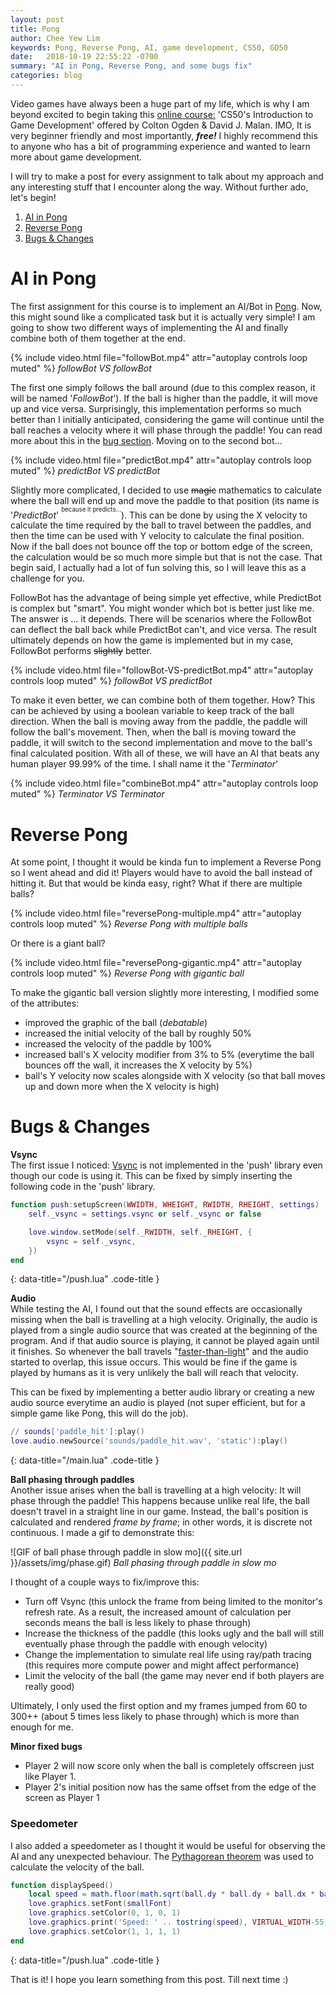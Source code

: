 ```yaml
---
layout: post
title: Pong
author: Chee Yew Lim
keywords: Pong, Reverse Pong, AI, game development, CS50, GD50 
date:   2018-10-19 22:55:22 -0700
summary: "AI in Pong, Reverse Pong, and some bugs fix"
categories: blog
---
```


Video games have always been a huge part of my life, which is why I am beyond excited to begin taking this [online course:][online-course] 'CS50's Introduction to Game Development' offered by Colton Ogden & David J. Malan. IMO, It is very beginner friendly and most importantly, ***free!*** I highly recommend this to anyone who has a bit of programming experience and wanted to learn more about game development. 

I will try to make a post for every assignment to talk about my approach and any interesting stuff that I encounter along the way. Without further ado, let's begin!

1. [AI in Pong](#ai-in-pong)
2. [Reverse Pong](#reverse-pong)
3. [Bugs & Changes](#bugs--changes)

# AI in Pong
The first assignment for this course is to implement an AI/Bot in [Pong][pong]. Now, this might sound like a complicated task but it is actually very simple! I am going to show two different ways of implementing the AI and finally combine both of them together at the end.  

{% include video.html file="followBot.mp4" attr="autoplay controls loop muted" %}
*followBot VS followBot*  
  
The first one simply follows the ball around (due to this complex reason, it will be named '*FollowBot*'). If the ball is higher than the paddle, it will move up and vice versa. Surprisingly, this implementation performs so much better than I initially anticipated, considering the game will continue until the ball reaches a velocity where it will phase through the paddle! You can read more about this in the [bug section](#bugs--changes). Moving on to the second bot...

{% include video.html file="predictBot.mp4" attr="autoplay controls loop muted" %}
*predictBot VS predictBot*

Slightly more complicated, I decided to use ~~magic~~ mathematics to calculate where the ball will end up and move the paddle to that position (its name is '*PredictBot*' <sup><sup>because it predicts...</sup></sup>). This can be done by using the X velocity to calculate the time required by the ball to travel between the paddles, and then the time can be used with Y velocity to calculate the final position. Now if the ball does not bounce off the top or bottom edge of the screen, the calculation would be so much more simple but that is not the case. That begin said, I actually had a lot of fun solving this, so I will leave this as a challenge for you. 

FollowBot has the advantage of being simple yet effective, while PredictBot is complex but "smart". You might wonder which bot is better just like me. The answer is ... it depends. There will be scenarios where the FollowBot can deflect the ball back while PredictBot can't, and vice versa. The result ultimately depends on how the game is implemented but in my case, FollowBot performs ~~slightly~~ better. 

{% include video.html file="followBot-VS-predictBot.mp4" attr="autoplay controls loop muted" %}
*followBot VS predictBot*
     
To make it even better, we can combine both of them together. How? This can be achieved by using a boolean variable to keep track of the ball direction. When the ball is moving away from the paddle, the paddle will follow the ball's movement. Then, when the ball is moving toward the paddle, it will switch to the second implementation and move to the ball's final calculated position. With all of these, we will have an AI that beats any human player 99.99% of the time. I shall name it the '*Terminator*'

{% include video.html file="combineBot.mp4" attr="autoplay controls loop muted" %}
*Terminator VS Terminator*

# Reverse Pong
At some point, I thought it would be kinda fun to implement a Reverse Pong so I went ahead and did it! Players would have to avoid the ball instead of hitting it. But that would be kinda easy, right? What if there are multiple balls?

{% include video.html file="reversePong-multiple.mp4" attr="autoplay controls loop muted" %}
*Reverse Pong with multiple balls* 

Or there is a giant ball?

{% include video.html file="reversePong-gigantic.mp4" attr="autoplay controls loop muted" %}
*Reverse Pong with gigantic ball*

To make the gigantic ball version slightly more interesting, I modified some of the attributes:
- improved the graphic of the ball (*debatable*)
- increased the initial velocity of the ball by roughly 50%
- increased the velocity of the paddle by 100%
- increased ball's X velocity modifier from 3% to 5% (everytime the ball  bounces off the wall, it increases the X velocity by 5%)  
- ball's Y velocity now scales alongside with X velocity (so that ball moves up and down more when the X velocity is high)

# Bugs & Changes

**Vsync**  
The first issue I noticed: [Vsync][vsync] is not implemented in the 'push' library even though our code is using it. This can be fixed by simply inserting the following code in the 'push' library. 

```lua
function push:setupScreen(WWIDTH, WHEIGHT, RWIDTH, RHEIGHT, settings)
	self._vsync = settings.vsync or self._vsync or false

	love.window.setMode(self._RWIDTH, self._RHEIGHT, {
		vsync = self._vsync,
	})
end
```
{: data-title="/push.lua" .code-title }

**Audio**  
While testing the AI, I found out that the sound effects are occasionally missing when the ball is travelling at a high velocity. Originally, the audio is played from a single audio source that was created at the beginning of the program. And if that audio source is playing, it cannot be played again until it finishes. So whenever the ball travels "[faster-than-light][faster-than-light]" and the audio started to overlap, this issue occurs. This would be fine if the game is played by humans as it is very unlikely the ball will reach that velocity.
  
This can be fixed by implementing a better audio library or creating a new audio source everytime an audio is played (not super efficient, but for a simple game like Pong, this will do the job).  

```lua
// sounds['paddle_hit']:play()
love.audio.newSource('sounds/paddle_hit.wav', 'static'):play()
```
{: data-title="/main.lua" .code-title }


**Ball phasing through paddles**  
Another issue arises when the ball is travelling at a high velocity: It will phase through the paddle! This happens because unlike real life, the ball doesn't travel in a straight line in our game. Instead, the ball's position is calculated and rendered *frame by frame*; in other words, it is discrete not continuous. I made a gif to demonstrate this: 

![GIF of ball phase through paddle in slow mo]({{ site.url }}/assets/img/phase.gif)
*Ball phasing through paddle in slow mo*

I thought of  a couple ways to fix/improve this: 
 - Turn off Vsync (this unlock the frame from being limited to the monitor's refresh rate. As a result, the increased amount of calculation per seconds means the ball is less likely to phase through)
 - Increase the thickness of the paddle (this looks ugly and the ball will still eventually phase through the paddle with enough velocity)
 - Change the implementation to simulate real life using ray/path tracing (this requires more compute power and might affect performance)
 - Limit the velocity of the ball (the game may never end if both players are really good)

Ultimately, I only used the first option  and my frames jumped from 60 to 300++ (about 5 times less likely to phase through) which is more than enough for me.   

**Minor fixed bugs**
- Player 2 will now score only when the ball is completely offscreen just like Player 1.
- Player 2's initial position now has the same offset from the edge of the screen as Player 1 

### Speedometer 
I also added a speedometer as I thought it would be useful for observing the AI and any unexpected behaviour. The [Pythagorean theorem][pythagorean-theorem] was used to calculate the velocity of the ball. 

```lua
function displaySpeed()
	local speed = math.floor(math.sqrt(ball.dy * ball.dy + ball.dx * ball.dx))
	love.graphics.setFont(smallFont)
	love.graphics.setColor(0, 1, 0, 1)
	love.graphics.print('Speed: ' .. tostring(speed), VIRTUAL_WIDTH-55, 10)
	love.graphics.setColor(1, 1, 1, 1)
end
```
{: data-title="/push.lua" .code-title }

That is it! I hope you learn something from this post. Till next time :)

[online-course]: https://courses.edx.org/courses/course-v1:HarvardX+CS50G+Games/course/
[pong]: https://en.wikipedia.org/wiki/Pong
[vsync]: https://en.wikipedia.org/wiki/Analog_television#Vertical_synchronization
[pythagorean-theorem]: https://en.wikipedia.org/wiki/Pythagorean_theorem
[faster-than-light]: https://en.wikipedia.org/wiki/FTL:_Faster_Than_Light
